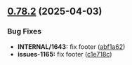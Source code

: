 ## [0.78.2](https://github.com/taskany-inc/hire/compare/v0.78.1...v0.78.2) (2025-04-03)


### Bug Fixes

* **INTERNAL/1643:** fix footer ([abf1a62](https://github.com/taskany-inc/hire/commit/abf1a622e5599f8b53aa7e93b3cce96f4f79dda1))
* **issues-1165:** fix footer ([c1e718c](https://github.com/taskany-inc/hire/commit/c1e718c9a1aa5fa68de90b6e7068a7e6dba4355c))

